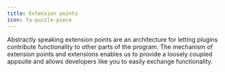 ```yaml
---
title: Extension points
icon: fa-puzzle-piece
---
```



Abstractly speaking extension points are an architecture for letting plugins contribute functionality to other parts of the program.
The mechanism of extension points and extensions enables us to provide a loosely coupled appsuite and allows developers like you to easily exchange functionality.
